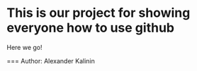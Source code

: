 This is our project for showing everyone how to use github
===

Here we go!

===
Author: Alexander Kalinin
